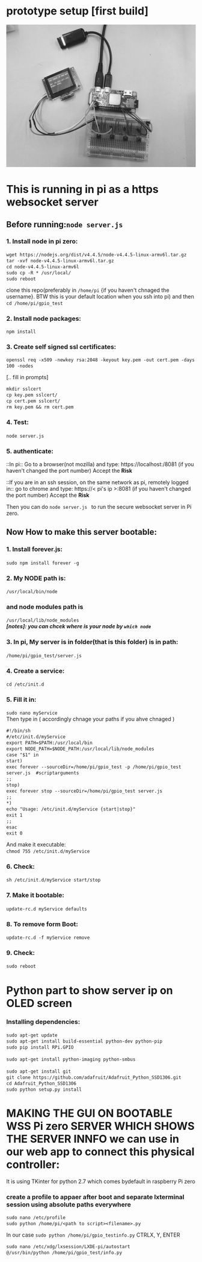 # prototype setup [first build]
![alt tag](https://raw.githubusercontent.com/dattasaurabh82/camera_img_save_to_server/master/serial%3Esocket%20clinet-server/gpio_test/pictures/IMG_20170413_232524.jpg
)

# This is running in pi as a https websocket server

## Before running:`node server.js`

### 1. Install node in pi zero:
```
wget https://nodejs.org/dist/v4.4.5/node-v4.4.5-linux-armv6l.tar.gz
tar -xvf node-v4.4.5-linux-armv6l.tar.gz
cd node-v4.4.5-linux-armv6l
sudo cp -R * /usr/local/
sudo reboot
```
clone this repo(preferably in `/home/pi` {if you haven't chnaged the username}. BTW this is your default location when you ssh into pi) and then <br>
`cd /home/pi/gpio_test`

### 2. Install node packages:
```
npm install
```
 
### 3. Create self signed ssl certificates:
```
openssl req -x509 -newkey rsa:2048 -keyout key.pem -out cert.pem -days 100 -nodes
```
[.. fill in prompts]
```
mkdir sslcert
cp key.pem sslcert/
cp cert.pem sslcert/
rm key.pem && rm cert.pem
```

### 4. Test: <br>
`node server.js`

### 5. authenticate:
::In pi::
Go to a browser(not mozilla) and type:  https://localhost:/8081 (if you haven't changed the port number)
Accept the **Risk**

::If you are in an ssh session, on the same network as pi, remotely logged in::
go to chrome and type: https://< pi's ip >:8081 (if you haven't changed the port number)
Accept the **Risk**



Then you can do 
`node server.js `
to run the secure websocket server in Pi zero. 


## Now How to make this server bootable:
### 1. Install forever.js: <br>
`sudo npm install forever -g`
### 2. My NODE path is: <br>
`/usr/local/bin/node` <br>
### and node modules path is <br>
`/usr/local/lib/node_modules` <br> 
***[notes]: you can chcek where is your node by `which node`***
### 3. In pi, My server is in folder(that is this folder) is in path: <br>
`/home/pi/gpio_test/server.js`
### 4. Create a service: <br> 
`cd /etc/init.d`
### 5. Fill it in: <br>
`sudo nano myService` <br>
Then type in ( accordingly chnage your paths if you ahve chnaged ) <br>
```
#!/bin/sh
#/etc/init.d/myService
export PATH=$PATH:/usr/local/bin
export NODE_PATH=$NODE_PATH:/usr/local/lib/node_modules
case "$1" in
start)
exec forever --sourceDir=/home/pi/gpio_test -p /home/pi/gpio_test server.js  #scriptarguments
;;
stop)
exec forever stop --sourceDir=/home/pi/gpio_test server.js
;;
*)
echo "Usage: /etc/init.d/myService {start|stop}"
exit 1
;;
esac
exit 0
```
And make it executable: <br>
`chmod 755 /etc/init.d/myService ` <br>
### 6. Check: <br>
`sh /etc/init.d/myService start/stop` <br>
### 7. Make it bootable: <br>
`update-rc.d myService defaults`
### 8. To remove form Boot: <br>
`update-rc.d -f myService remove`

### 9. Check: <br>
`sudo reboot`

# Python part to show server ip on OLED screen
### Installing dependencies:
```
sudo apt-get update
sudo apt-get install build-essential python-dev python-pip
sudo pip install RPi.GPIO

sudo apt-get install python-imaging python-smbus

sudo apt-get install git
git clone https://github.com/adafruit/Adafruit_Python_SSD1306.git
cd Adafruit_Python_SSD1306
sudo python setup.py install
```

# MAKING THE GUI ON BOOTABLE WSS Pi zero SERVER WHICH SHOWS THE SERVER INNFO we can use in our web app to connect this physical controller: <br>
It is using TKinter for python 2.7 which comes bydefault in raspberry Pi zero <br>
### create a profile to appaer after boot and separate lxterminal session using absolute paths everywhere
```
sudo nano /etc/profile
sudo python /home/pi/<path to script><filename>.py
```
In our case
`sudo python /home/pi/gpio_testinfo.py`
CTRLX, Y, ENTER
```
sudo nano /etc/xdg/lxsession/LXDE-pi/autostart
@/usr/bin/python /home/pi/gpio_test/info.py
```
